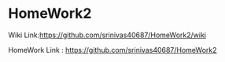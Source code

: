 # HomeWork2
Wiki Link:https://github.com/srinivas40687/HomeWork2/wiki

HomeWork Link : https://github.com/srinivas40687/HomeWork2
